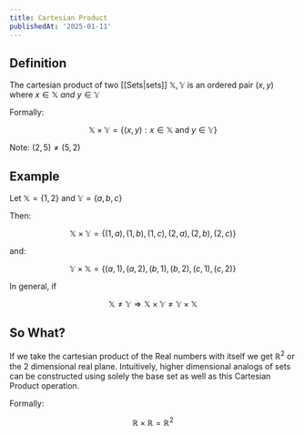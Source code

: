 ```yaml
---
title: Cartesian Product
publishedAt: '2025-01-11'
---
```


## Definition
The cartesian product of two [[Sets|sets]] $\mathbb{X}, \mathbb{Y}$ is an ordered pair $(x,y)$ where $x \in \mathbb{X}$ *and* $y \in \mathbb{Y}$

Formally: 

$$
\mathbb{X} \times \mathbb{Y} = \{ (x,y): x \in \mathbb{X} \text{ and } y \in \mathbb{Y}\}
$$

Note: $(2,5) \neq (5,2)$

## Example
Let $\mathbb{X}=\{1,2\}$ and $\mathbb{Y}=\{a,b,c\}$

Then: 

$$
\mathbb{X} \times \mathbb{Y} = \{(1,a),(1,b),(1,c),(2,a),(2,b),(2,c)\}
$$

and:

$$
\mathbb{Y} \times \mathbb{X} = \{(a,1),(a,2),(b,1),(b,2),(c,1),(c,2)\}
$$

In general, if 

$$
\mathbb{X} \neq \mathbb{Y} \Rightarrow \mathbb{X} \times \mathbb{Y} \neq \mathbb{Y} \times \mathbb{X}
$$

## So What?
If we take the cartesian product of the Real numbers with itself we get $\mathbb{R}^2$ or the 2 dimensional real plane. Intuitively, higher dimensional analogs of sets can be constructed using solely the base set as well as this Cartesian Product operation.

Formally: 

$$
\mathbb{R} \times \mathbb{R} = \mathbb{R}^2
$$